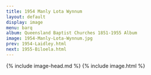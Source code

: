 ```yaml
---
title: 1954 Manly Lota Wynnum
layout: default
display: image
menu: barq
album: Queensland Baptist Churches 1851-1955 Album
image: 1954-Manly-Lota-Wynnum.jpg
prev: 1954-Laidley.html
next: 1955-Biloela.html
---
```

{% include image-head.md %}
{% include image.html %}